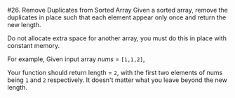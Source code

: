 #26. Remove Duplicates from Sorted Array
Given a sorted array, remove the duplicates in place such that each
element appear only once and return the new length.

Do not allocate extra space for another array, you must do this in place
with constant memory.

For example, Given input array *nums* = `[1,1,2]`,

Your function should return length = `2`, with the first two elements of
nums being `1` and `2` respectively. It doesn't matter what you leave
beyond the new length.